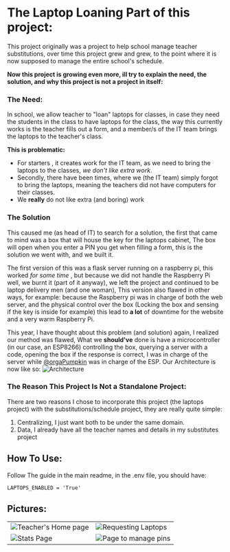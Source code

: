 # The Laptop Loaning Part of this project:

This project originally was a project to help school manage teacher substitutions, over time this project grew and grew, to the point where it is now supposed to manage the entire school's schedule.

**Now this project is growing even more, ill try to explain the need, the solution, and why this project is not a project in itself:**
### The Need:

In school, we allow teacher to "loan" laptops for classes, in case they need the students in the class to have laptops for the class,  the way this currently works is the teacher fills out a form, and a member/s of the IT team brings the laptops to the teacher's class. 

**This is problematic:** 
* For starters , it creates work for the IT team, as we need to bring the laptops to the classes, _we don't like extra work_.
* Secondly, there have been times, where we (the IT team) simply forgot to bring the laptops, meaning the teachers did not have computers for their classes.
* We **really** do not like extra (and boring) work

### The Solution
This caused me (as head of IT) to search for a solution, the first that came to mind was a box that will house the key for the laptops cabinet, The box will open when you enter a PIN you get when filling a form, this is the solution we went with, and we built it.


The first version of this was a flask server running on a raspberry pi, this worked _for some time_ , but because we did
not handle the Raspberry Pi well, we burnt it (part of it anyway), we left the project and continued to be laptop delivery
men (and one woman), This version also flawed in other ways, for example: because the Raspberry pi  was in charge of both
the web server, and the physical control over the box (Locking the box and sensing if the key is inside for example) this
lead to **a lot** of downtime for the website and a very warm Raspberry Pi. 


This year, I have thought about this problem (and solution) again, I realized our method was flawed, What we **should've**
done is have a microcontroller (in our case, an ESP8266) controlling the box, querying a server with a code, opening the box if the response is correct,
I was in charge of the server while [@orgaPumpkin](https://github.com/orgaPumpkin) was in charge of the ESP.
Our Architecture is now like so:
![Architecture](https://cloud-2z7edm9l2-hack-club-bot.vercel.app/0architecture.png)

### The Reason This Project Is Not a Standalone Project:
There are two reasons I chose to incorporate this project (the laptops project) with the substitutions/schedule project, 
they are really quite simple:
1. Centralizing, I just want both to be under the same domain.
2. Data, I already have all the teacher names and details in my substitutes project

## How To Use:
Follow The guide in the main readme, in the .env file, you should have:

``LAPTOPS_ENABLED = 'True'``

## Pictures:
|                                                                                     |                                                                                     |
|-------------------------------------------------------------------------------------|-------------------------------------------------------------------------------------|
 | ![Teacher's Home page](https://cloud-p26ejmtci-hack-club-bot.vercel.app/3image.png) | ![Requesting Laptops](https://cloud-p26ejmtci-hack-club-bot.vercel.app/2image.png)  |
| ![Stats Page](https://cloud-p26ejmtci-hack-club-bot.vercel.app/0image.png)          | ![Page to manage pins](https://cloud-p26ejmtci-hack-club-bot.vercel.app/1image.png) |
